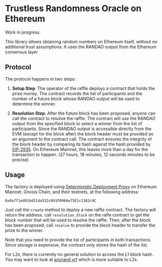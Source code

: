 # Trustless Randomness Oracle on Ethereum

Work in progress.

This library allows obtaining random numbers on Ethereum itself, without no additional trust assumptions.
It uses the RANDAO output from the Ethereum consensus layer.

## Protocol

The protocol happens in two steps:

1. **Setup Step**: The operator of the raffle deploys a contract that holds the prize money.
   The contract records the list of participants and the number of a future block whose RANDAO output will be used to determine the winner.

2. **Resolution Step**: After the future block has been proposed, anyone can call the contract to resolve the raffle.
   The contract will use the RANDAO output from the specified block to select a winner from the list of participants.
   Since the RANDAO output is accessible directly from the EVM (except for the block after) the block header must be provided as an argument to the contract call. The contract ensures the integrity of the block header by comparing its hash against the hash provided by [EIP-2935]. On Ethereum Mainnet, this leaves more than a day for the transaction to happen. (27 hours, 18 minutes, 12 seconds minutes to be precise)

## Usage

The factory is deployed using [Deterministic Deployment Proxy] on Ethereum Mainnet, Gnosis Chain, and their testnets, at the following address:

```
0x8aff1ed01bd31da532c091F0966e75E1c13A2c9C
```

Just call the `create` method to deploy a new raffle contract. The factory will return the address.
call `resolution_block` on the rafle contract to get the block number that will be used to resolve the raffle.
Then, after the block has been proposed, call `resolve` to provide the block header to transfer the prize to the winner.

Note that you need to provide the list of participants in both transactions. Since storage is expensive, the contract only stores the hash of the list.
    
For L2s, there is currently no general solution to access the L1 block hash. You may want to look at [anyrand vrf] which is more suitable to L2s.

[EIP-2935]: https://eips.ethereum.org/EIPS/eip-2935
[Deterministic Deployment Proxy]: https://github.com/Arachnid/deterministic-deployment-proxy
[anyrand vrf]: https://anyrand.com/
